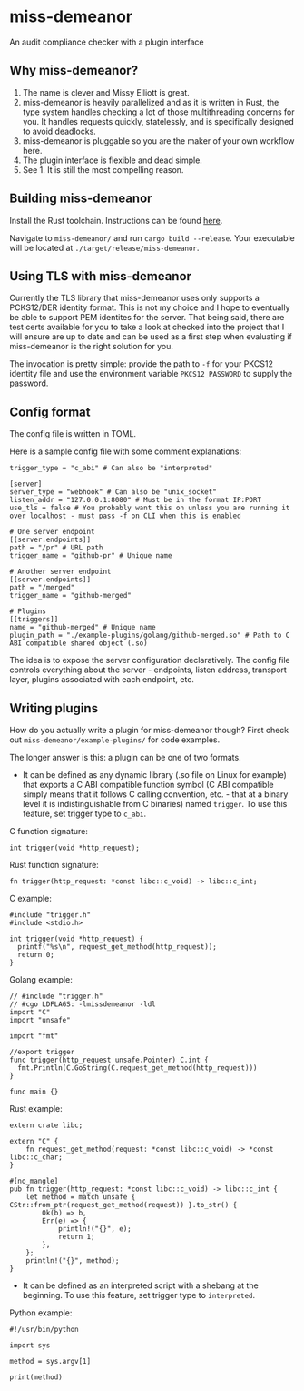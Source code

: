 # miss-demeanor
An audit compliance checker with a plugin interface

## Why miss-demeanor?
1. The name is clever and Missy Elliott is great.
2. miss-demeanor is heavily parallelized and as it is written
in Rust, the type system handles checking a lot of those
multithreading concerns for you. It handles
requests quickly, statelessly, and is specifically designed
to avoid deadlocks.
3. miss-demeanor is pluggable so you are the maker of your
own workflow here.
4. The plugin interface is flexible and dead simple.
5. See 1. It is still the most compelling reason.

## Building miss-demeanor
Install the Rust toolchain. Instructions can be found [here](https://rustup.rs/).

Navigate to `miss-demeanor/` and run `cargo build --release`.
Your executable will be located at `./target/release/miss-demeanor`.

## Using TLS with miss-demeanor
Currently the TLS library that miss-demeanor uses only supports a PCKS12/DER identity format.
This is not my choice and I hope to eventually be able to support PEM identites for the server.
That being said, there are test certs available for you to take a look at checked into the
project that I will ensure are up to date and can be used as a first step when evaluating
if miss-demeanor is the right solution for you.

The invocation is pretty simple: provide the path to `-f` for your PKCS12 identity file and use
the environment variable `PKCS12_PASSWORD` to supply the password.

## Config format
The config file is written in TOML.

Here is a sample config file with some comment explanations:

```
trigger_type = "c_abi" # Can also be "interpreted"

[server]
server_type = "webhook" # Can also be "unix_socket"
listen_addr = "127.0.0.1:8080" # Must be in the format IP:PORT
use_tls = false # You probably want this on unless you are running it over localhost - must pass -f on CLI when this is enabled

# One server endpoint
[[server.endpoints]]
path = "/pr" # URL path
trigger_name = "github-pr" # Unique name

# Another server endpoint
[[server.endpoints]]
path = "/merged"
trigger_name = "github-merged"

# Plugins
[[triggers]]
name = "github-merged" # Unique name
plugin_path = "./example-plugins/golang/github-merged.so" # Path to C ABI compatible shared object (.so)
```

The idea is to expose the server configuration declaratively.
The config file controls everything about the server -
endpoints, listen address, transport layer, plugins associated
with each endpoint, etc.

## Writing plugins
How do you actually write a plugin for miss-demeanor though?
First check out `miss-demeanor/example-plugins/` for code
examples.

The longer answer is this: a plugin can be one of two formats.

* It can be defined as any dynamic library (.so file on Linux for example)
that exports a C ABI compatible function symbol
(C ABI compatible simply means that it follows C calling
convention, etc. - that at a binary level it is
indistinguishable from C binaries) named `trigger`. To use this feature, set trigger type
to `c_abi`.

C function signature:

```
int trigger(void *http_request);
```

Rust function signature:

```
fn trigger(http_request: *const libc::c_void) -> libc::c_int;
```

C example:

```
#include "trigger.h"
#include <stdio.h>

int trigger(void *http_request) {
  printf("%s\n", request_get_method(http_request));
  return 0;
}
```

Golang example:

```
// #include "trigger.h"
// #cgo LDFLAGS: -lmissdemeanor -ldl
import "C"
import "unsafe"

import "fmt"

//export trigger
func trigger(http_request unsafe.Pointer) C.int {
  fmt.Println(C.GoString(C.request_get_method(http_request)))
}

func main {}
```

Rust example:

```
extern crate libc;

extern "C" {
    fn request_get_method(request: *const libc::c_void) -> *const libc::c_char;
}

#[no_mangle]
pub fn trigger(http_request: *const libc::c_void) -> libc::c_int {
    let method = match unsafe { CStr::from_ptr(request_get_method(request)) }.to_str() {
        Ok(b) => b,
        Err(e) => {
            println!("{}", e);
            return 1;
        },
    };
    println!("{}", method);
}
```

* It can be defined as an interpreted script with a shebang at the beginning. To use this feature,
set trigger type to `interpreted`.

Python example:

```
#!/usr/bin/python

import sys

method = sys.argv[1]

print(method)
```
